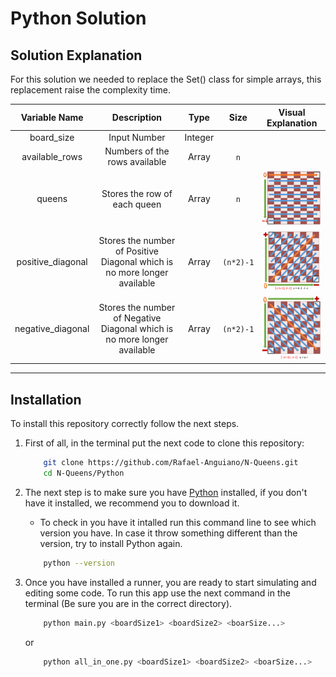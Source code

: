 # Python Solution

## Solution Explanation
For this solution we needed to replace the Set() class for simple arrays, this replacement raise the complexity time. 

|  Variable Name  | Description | Type |      Size      | Visual Explanation |
|     :---:       |    :----:   | :--: |     :---:     | :-: |
|       board_size         | Input Number  | Integer |     |  |
|      available_rows       | Numbers of the rows available | Array |    `n`   |  |
|       queens         | Stores the row of each queen  | Array |       `n`      | <img src="./Results-Ss/q.png" alt="q" width="200"/> |
|      positive_diagonal       | Stores the number of Positive Diagonal which is no more longer available        | Array |    `(n*2)-1`   | <img src="./Results-Ss/Dpos.png" alt="Dpos" width="200"/> |
|      negative_diagonal       | Stores the number of Negative Diagonal which is no more longer available | Array |    `(n*2)-1`   | <img src="./Results-Ss/Dneg.png" alt="Dneg" width="200"/> |

---
## Installation
To install this repository correctly follow the next steps.

1. First of all, in the terminal put the next code to clone this repository:

    ```sh
        git clone https://github.com/Rafael-Anguiano/N-Queens.git
        cd N-Queens/Python
    ```

2. The next step is to make sure you have [Python](https://www.python.org/downloads/) installed, if you don't have it installed, we recommend you to download it.
    * To check in you have it intalled run this command line to see which version you have. In case it throw something different than the version, try to install Python again.
    ```sh
        python --version
    ```


3. Once you have installed a runner, you are ready to start simulating and editing some code. To run this app use the next command in the terminal (Be sure you are in the correct directory).

    ```sh
        python main.py <boardSize1> <boardSize2> <boarSize...>
    ```

    or
    ```sh
        python all_in_one.py <boardSize1> <boardSize2> <boarSize...>
    ```
